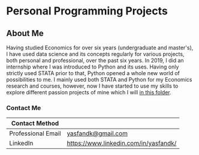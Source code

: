 # Personal Programming Projects

## About Me
Having studied Economics for over six years (undergraduate and master's), I have used data science and its concepts regularly for various projects, both personal and professional, over the past six years. In 2019, I did an internship where I was introduced to Python and its uses. Having only strictly used STATA prior to that, Python opened a whole new world of possibilities to me. I mainly used both STATA and Python for my Economics research and courses, however, now I have started to use my skills to explore different passion projects of mine which I will [in this folder](https://github.com/yasfandk/Personal-Programming-Projects).

### Contact Me
| Contact Method |  |
| --- | --- |
| Professional Email | yasfandk@gmail.com |
| LinkedIn | https://www.linkedin.com/in/yasfandk/ |
